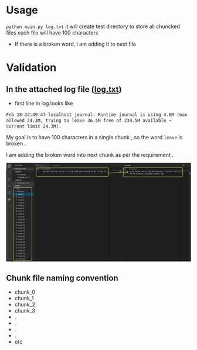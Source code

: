 # Usage

`python main.py log.txt` it will create test directory to store all chuncked files each file will have 100 characters

- If there is a broken word, i am adding it to next file


# Validation 
## In the attached log file ([log.txt](https://github.com/shaikmdrafi/chunk-logfile/blob/master/log.txt))
- first line in log looks like 
```
Feb 18 22:49:47 localhost journal: Runtime journal is using 4.0M (max allowed 24.3M, trying to leave 36.5M free of 239.5M available → current limit 24.3M).
```

My goal is to have 100 characters in a single chunk , so the word `leave` is broken .

I am adding the broken word into next chunk as per the requirement .

![validate.png](validate.png)

## Chunk file naming convention
- chunk_0
- chunk_1
- chunk_2
- chunk_3
- .
- .
- .
- .
- etc

